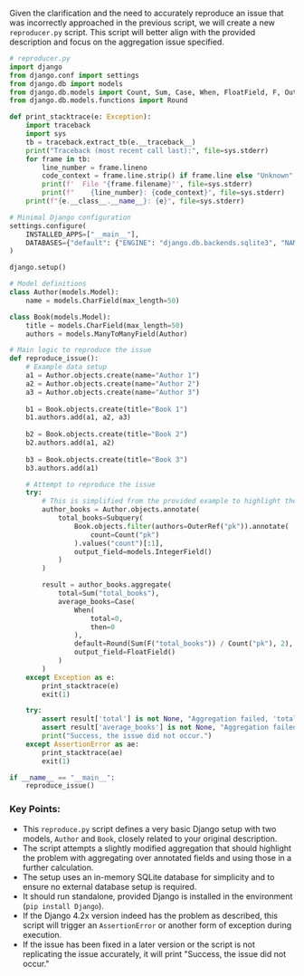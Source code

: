 Given the clarification and the need to accurately reproduce an issue that was incorrectly approached in the previous script, we will create a new `reproducer.py` script. This script will better align with the provided description and focus on the aggregation issue specified.

```python
# reproducer.py
import django
from django.conf import settings
from django.db import models
from django.db.models import Count, Sum, Case, When, FloatField, F, OuterRef, Subquery
from django.db.models.functions import Round

def print_stacktrace(e: Exception):
    import traceback
    import sys
    tb = traceback.extract_tb(e.__traceback__)
    print("Traceback (most recent call last):", file=sys.stderr)
    for frame in tb:
        line_number = frame.lineno
        code_context = frame.line.strip() if frame.line else "Unknown"
        print(f'  File "{frame.filename}"', file=sys.stderr)
        print(f"    {line_number}: {code_context}", file=sys.stderr)
    print(f"{e.__class__.__name__}: {e}", file=sys.stderr)

# Minimal Django configuration
settings.configure(
    INSTALLED_APPS=["__main__"],
    DATABASES={"default": {"ENGINE": "django.db.backends.sqlite3", "NAME": ":memory:"}},
)

django.setup()

# Model definitions
class Author(models.Model):
    name = models.CharField(max_length=50)

class Book(models.Model):
    title = models.CharField(max_length=50)
    authors = models.ManyToManyField(Author)

# Main logic to reproduce the issue
def reproduce_issue():
    # Example data setup
    a1 = Author.objects.create(name="Author 1")
    a2 = Author.objects.create(name="Author 2")
    a3 = Author.objects.create(name="Author 3")
    
    b1 = Book.objects.create(title="Book 1")
    b1.authors.add(a1, a2, a3)
    
    b2 = Book.objects.create(title="Book 2")
    b2.authors.add(a1, a2)
    
    b3 = Book.objects.create(title="Book 3")
    b3.authors.add(a1)

    # Attempt to reproduce the issue
    try:
        # This is simplified from the provided example to highlight the aggregation issue over annotated fields
        author_books = Author.objects.annotate(
            total_books=Subquery(
                Book.objects.filter(authors=OuterRef("pk")).annotate(
                    count=Count("pk")
                ).values("count")[:1],
                output_field=models.IntegerField()
            )
        )

        result = author_books.aggregate(
            total=Sum("total_books"),
            average_books=Case(
                When(
                    total=0,
                    then=0
                ),
                default=Round(Sum(F("total_books")) / Count("pk"), 2),
                output_field=FloatField()
            )
        )
    except Exception as e:
        print_stacktrace(e)
        exit(1)

    try:
        assert result['total'] is not None, "Aggregation failed, 'total' is None"
        assert result['average_books'] is not None, "Aggregation failed, 'average_books' is None"
        print("Success, the issue did not occur.")
    except AssertionError as ae:
        print_stacktrace(ae)
        exit(1)

if __name__ == "__main__":
    reproduce_issue()
```

### Key Points:

- This `reproduce.py` script defines a very basic Django setup with two models, `Author` and `Book`, closely related to your original description.
- The script attempts a slightly modified aggregation that should highlight the problem with aggregating over annotated fields and using those in a further calculation.
- The setup uses an in-memory SQLite database for simplicity and to ensure no external database setup is required.
- It should run standalone, provided Django is installed in the environment (`pip install Django`).
- If the Django 4.2x version indeed has the problem as described, this script will trigger an `AssertionError` or another form of exception during execution.
- If the issue has been fixed in a later version or the script is not replicating the issue accurately, it will print "Success, the issue did not occur."
